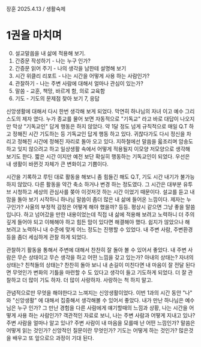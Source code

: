 장훈 2025.4.13 / 생활숙제

# 1권을 마치며
0. 설교말씀을 내 삶에 적용해 보기. 
1. 간증문 작성하기 - 나는 누구 인가?
2. 간증문 읽어 주기 - 나의 생각을 남한테 설명해 보기
3. 시간 위클리 리포트 - 나는 시간을 어떻게 사용 하는 사람인가? 
4. 관찰하기 - 나는 주변 사람에 대해서 얼마나 관심이 있는가?
5. 말씀 - 교훈, 책망, 바르게 함, 의로 교육함
6. 기도 - 기도의 문제점 찾아 보기
7, 응답


신앙생활에 대해서 다시 한번 생각해 보게 되었다. 막연히 하나님의 자녀 이고 예수 그리스도의 제자 였다. 누가 종교를 물어 보면 자동적으로 "기독교" 라고 바로 대답이 나오지만 막상 "기독교인" 답게 행동은 하지 않았다. 약 1달 정도 넘게 규칙적으로 매일 Q.T 하고 정해진 시간 기도하는 등 기독교인 답게 행동 하고 있다. 귀찮다가도 다시 정신을 차리고 정해진 시간에 정해진 자리로 돌아 오고 있다. 지하철에선 말씀을 읇조리며 암송도 하고 잊지 않으려고 하고 일상생활 속에서 어떻게 적용될지 이모양 저모양으로 생각해 보기도 한다. 짧은 시간 이지만 예전 보단 확실히 행동하는 기독교인이 되었다. 우선은 내 생활이 바뀐것 자체가 큰 변화이고 기쁨이다.

시간을 기록하고 루틴 대로 활동을 해보니 좀 힘들긴 해도 Q.T, 기도 시간 내기가 불가능하지 않았다. 다른 활동을 약간 축소 하거나 변경 하는 정도였다. 그 시간은 대부분 유투브 시청하고 세상의 관심사를 쫒아 이것저것 하는 시간 이었기 때문이다. 설교를 듣고 내 맘을 돌아 보기 시작하니 하나님 말씀이 좀더 많은 내 삶에 들어온 느낌이다. 제자는 누구인가? 사울의 부정적 감정은 어떻게 해야 했을까? 등등. 평상시 같으면 그냥 좋을 말씀 입니다. 하고 넘어갔을 만한 내용이었는데 직접 내 삶에 적용해 보려고 노력하니 더 주의 깊게 들어야 되고 이해해야 하고 힘든 맘이 있다면 해결해야 했다. 쉽지가 않았으나 해 보려고 노력하니 내 수준에 맞게 어느 정도는 진행할 수 있었다. 내 주변 사람, 주변환경등을 좀더 세심하게 관찰 하게 되었다. 

관찰하기 활동을 통해서 주변에 대해서 찬찬히 잘 돌아 볼 수 있어서 좋았다. 내 주변 사람은 무슨 상태이고 무슨 생각을 하고 어떤 느낌을 갖고 있는가? 아내의 상태는? 자녀의 상태는? 친척들의 상태는? 찬찬히 돌아 보니 내 손길이 미친다면 내 마음이 잘 전달 된다면 무엇인가 변화의 기틀을 마련할 수 도 있다고 생각이 들고 기도하게 되었다. 더 잘 관찰하고 더 많이 기도 하자. 더 많이 사랑하자. 사랑하는 척 하지 말고.

관념적으로만 무엇을 해야한다고 느껴지는 신앙생활이었다. 이번 1과의 시간 동안 "나" 와 "신앙생활" 에 대해서 집중해서 생각해볼 수 있어서 좋았다. 내가 만난 하나님은 예수님은 누구 인가? 그 만난 경험을 다른 사람에게 얘기할때의 느낌과 상황, 나는 시간을 어떻게 사용 하는 사람인가? 객관적인 자료로 보니, 나는 주변 사람과 어떻게 지내고 있나? 주변 사람을 얼마나 알고 있나? 주변 사람이 내 마음을 모를때 난 어떤 느낌인가? 말씀은 어떻게 읽는 것인가? 신앙적인 질문이란 무엇인가? 기도는 어떻게 하는 것인가? 많은것을 배우고 또 앞으로으 과정이 기대 된다.

   
